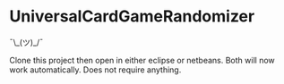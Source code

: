 # UniversalCardGameRandomizer

 ¯\\\_(ツ)\_/¯


Clone this project then open in either eclipse or netbeans. Both will now work automatically. Does not require anything.